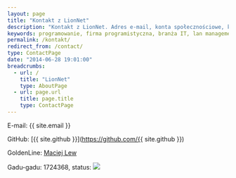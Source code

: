 ```yaml
---
layout: page
title: "Kontakt z LionNet"
description: "Kontakt z LionNet. Adres e-mail, konta społecznościowe, komunikatory."
keywords: programowanie, firma programistyczna, branża IT, lan management system, LMS GIT, LMS INET, programista PHP, administrator Linuks
permalink: /kontakt/
redirect_from: /contact/
type: ContactPage
date: "2014-06-28 19:01:00"
breadcrumbs:
  - url: /
    title: "LionNet"
    type: AboutPage
  - url: page.url
    title: page.title
    type: ContactPage
---
```


E-mail: <span class="email">{{ site.email }}</span>

GitHub: [{{ site.github }}](https://github.com/{{ site.github }})

GoldenLine: [Maciej Lew](http://www.goldenline.pl/1526554/)

Gadu-gadu: 1724368, status: <img src="http://status.gadu-gadu.pl/users/status.asp?id=1724368&styl=5">

